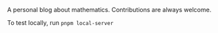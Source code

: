 A personal blog about mathematics. Contributions are always welcome.

To test locally, run `pnpm local-server`